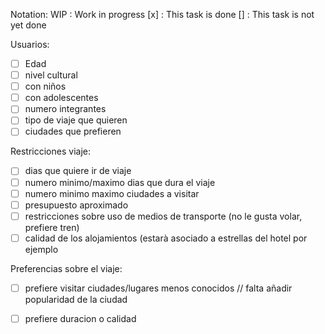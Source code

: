 Notation:
WIP : Work in progress
[x] : This task is done
[] : This task is not yet done

Usuarios:
- [ ] Edad 
- [ ] nivel cultural
- [ ] con niños
- [ ] con adolescentes
- [ ] numero integrantes
- [ ] tipo de viaje que quieren
- [ ] ciudades que prefieren

Restricciones viaje:
- [ ] dias que quiere ir de viaje
- [ ] numero minimo/maximo dias que dura el viaje
- [ ] numero minimo maximo ciudades a visitar
- [ ] presupuesto aproximado
- [ ] restricciones sobre uso de medios de transporte (no le gusta volar, prefiere tren)
- [ ] calidad de los alojamientos (estarà asociado a estrellas del hotel por ejemplo

Preferencias sobre el viaje:
- [ ] prefiere visitar ciudades/lugares menos conocidos // falta añadir popularidad de la ciudad
- [ ] prefiere duracion o calidad

